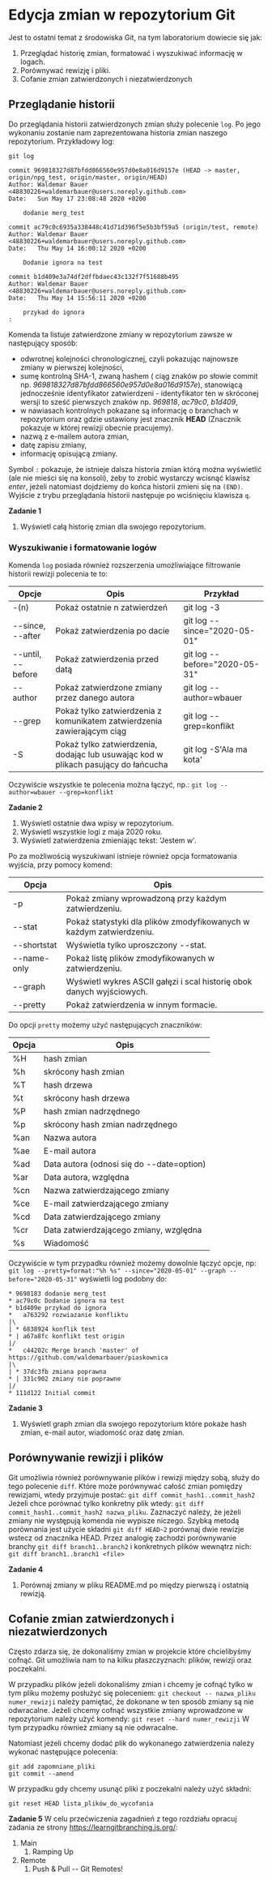 # Edycja zmian w repozytorium Git

Jest to ostatni temat z środowiska Git, na tym laboratorium dowiecie się jak:
1. Przeglądać historię zmian, formatować i wyszukiwać informację w logach.
2. Porównywać rewizję i pliki.
3. Cofanie zmian zatwierdzonych i niezatwierdzonych 

## Przeglądanie historii 

Do przeglądania historii zatwierdzonych zmian służy polecenie `log`. Po jego wykonaniu zostanie nam zaprezentowana historia zmian naszego repozytorium. Przykładowy log:  

```
git log

commit 969818327d87bfdd866560e957d0e8a016d9157e (HEAD -> master, origin/npg_test, origin/master, origin/HEAD)
Author: Waldemar Bauer <48830226+waldemarbauer@users.noreply.github.com>
Date:   Sun May 17 23:08:48 2020 +0200

    dodanie merg_test

commit ac79c0c6935a338448c41d71d396f5e5b3bf59a5 (origin/test, remote)
Author: Waldemar Bauer <48830226+waldemarbauer@users.noreply.github.com>
Date:   Thu May 14 16:00:12 2020 +0200

    Dodanie ignora na test

commit b1d409e3a74df2dffbdaec43c132f7f51688b495
Author: Waldemar Bauer <48830226+waldemarbauer@users.noreply.github.com>
Date:   Thu May 14 15:56:11 2020 +0200

    przykad do ignora
:	
```
Komenda ta listuje zatwierdzone zmiany w repozytorium zawsze w następujący sposób: 
- odwrotnej kolejności chronologicznej, czyli pokazując najnowsze zmiany w pierwszej kolejności,
- sumę kontrolną SHA-1, zwaną hashem ( ciąg znaków po słowie commit np. *969818327d87bfdd866560e957d0e8a016d9157e*), stanowiącą jednocześnie identyfikator zatwierdzeni - identyfikator ten w skróconej wersji to sześć pierwszych znaków np. *969818*, *ac79c0*, *b1d409*, 
- w nawiasach kontrolnych pokazane są informację o branchach w repozytorium oraz gdzie ustawiony jest znacznik **HEAD** (Znacznik pokazuje w której rewizji obecnie pracujemy).
- nazwą z e-mailem autora zmian, 
- datę zapisu zmiany,
- informację opisującą zmiany.

Symbol `:` pokazuje, że istnieje dalsza historia zmian którą można wyświetlić (ale nie mieści się na konsoli), żeby to zrobić wystarczy wcisnąć klawisz *enter*, jeżeli natomiast dojdziemy do końca historii zmieni się na `(END)`. Wyjście z trybu przeglądania historii następuje po wciśnięciu klawisza `q`.

**Zadanie 1**
1. Wyświetl całą historię zmian dla swojego repozytorium.

### Wyszukiwanie i formatowanie logów

Komenda `log` posiada również rozszerzenia umożliwiające filtrowanie historii rewizji polecenia te to:

| Opcje             	| Opis                                                                     	| Przykład                      	|
|-------------------	|--------------------------------------------------------------------------	|-------------------------------	|
| -(n)              	| Pokaż ostatnie n zatwierdzeń                                             	| git log -3                    	|
| --since, --after  	| Pokaż zatwierdzenia po dacie                                             	| git log --since="2020-05-01"  	|
| --until, --before 	| Pokaż zatwierdzenia przed datą                                           	| git log --before="2020-05-31" 	|
| --author          	| Pokaż zatwierdzone zmiany przez danego autora                            	| git log --author=wbauer       	|
| --grep            	| Pokaż tylko zatwierdzenia z komunikatem zatwierdzenia zawierającym ciąg  	| git log --grep=konflikt       	|
| -S                	| Pokaż tylko zatwierdzenia, dodając lub usuwając kod w plikach pasujący do łańcucha 	| git log -S'Ala ma kota'          	|

Oczywiście wszystkie te polecenia można łączyć, np.:
`git log --author=wbauer --grep=konflikt`

**Zadanie 2**
1. Wyświetl ostatnie dwa wpisy w repozytorium.
2. Wyświetl wszystkie logi z maja 2020 roku.
3. Wyświetl zatwierdzenia zmieniając tekst: 'Jestem w'.

Po za możliwością wyszukiwani istnieje również opcja formatowania wyjścia, przy pomocy komend:

| Opcja       	| Opis                                                                  	|
|-------------	|-----------------------------------------------------------------------	|
| -p          	| Pokaż zmiany wprowadzoną przy każdym zatwierdzeniu.                   	|
| --stat      	| Pokaż statystyki dla plików zmodyfikowanych w każdym zatwierdzeniu.   	|
| --shortstat 	| Wyświetla tylko uproszczony --stat.                                   	|
| --name-only 	| Pokaż listę plików zmodyfikowanych w zatwierdzeniu.                   	|
| --graph     	| Wyświetl wykres ASCII gałęzi i scal historię obok danych wyjściowych. 	|
| --pretty    	| Pokaż zatwierdzenia w innym formacie.                                 	|

Do opcji `pretty` możemy użyć następujących znaczników:

| Opcja 	| Opis                                      	|
|-------	|-------------------------------------------	|
| %H    	| hash zmian                              	|
| %h    	| skrócony hash zmian                     	|
| %T    	| hash drzewa                               	|
| %t    	| skrócony hash drzewa                      	|
| %P    	| hash zmian nadrzędnego                  	|
| %p    	| skrócony hash zmian nadrzędnego         	|
| %an   	| Nazwa autora                              	|
| %ae   	| E-mail autora                             	|
| %ad   	| Data autora (odnosi się do --date=option) 	|
| %ar   	| Data autora, względna                     	|
| %cn   	| Nazwa zatwierdzającego zmiany             	|
| %ce   	| E-mail zatwierdzającego zmiany            	|
| %cd   	| Data zatwierdzającego zmiany              	|
| %cr   	| Data zatwierdzającego zmiany, względna    	|
| %s    	| Wiadomość                                 	|

Oczywiście w tym przypadku również możemy dowolnie łączyć opcje, np: `git log --pretty=format:"%h %s" --since="2020-05-01" --graph --before="2020-05-31"` wyświetli log podobny do: 

```
* 9698183 dodanie merg_test
* ac79c0c Dodanie ignora na test
* b1d409e przykad do ignora
*   a763292 rozwiazanie konfliktu
|\
| * 6838924 konflik test
* | a67a8fc konflikt test origin
|/
*   c44202c Merge branch 'master' of https://github.com/waldemarbauer/piaskownica
|\
| * 37dc3fb zmiana poprawna
* | 331c902 zmiany nie poprawne
|/
* 111d122 Initial commit
```
**Zadanie 3**
1. Wyświetl graph zmian dla swojego repozytorium które pokaże hash zmian, e-mail autor, wiadomość oraz datę zmian. 

## Porównywanie rewizji i plików
Git umożliwia również porównywanie plików i rewizji między sobą, służy do tego  polecenie `diff`. Które może porównywać całość zmian pomiędzy rewizjami, wtedy przyjmuje postać:
```git diff commit_hash1..commit_hash2```
Jeżeli chce porównać tylko konkretny plik wtedy: 
```git diff commit_hash1..commit_hash2 nazwa_pliku```.
Zaznaczyć należy, że jeżeli zmiany nie występują komenda nie wypisze niczego. Szybką metodą porównania jest użycie składni `git diff HEAD~2` porównaj dwie rewizje wstecz od znacznika HEAD. 
Przez analogię zachodzi porównywanie branchy
```git diff branch1..branch2```
i konkretnych plików wewnątrz nich:
```git diff branch1..branch1 <file>```

**Zadanie 4**
1. Porównaj zmiany w pliku README.md po między pierwszą i ostatnią rewizją.

## Cofanie zmian zatwierdzonych i niezatwierdzonych 
Często zdarza się, że dokonaliśmy zmian w projekcie które chcielibyśmy cofnąć. Git umożliwia nam to na kilku płaszczyznach: plików, rewizji oraz poczekalni.

W przypadku plików jeżeli dokonaliśmy zmian i chcemy je cofnąć tylko w tym pliku możemy posłużyć się poleceniem:
```git checkout -- nazwa_pliku numer_rewizji```
należy pamiętać, że dokonane w ten sposób zmiany są nie odwracalne.
Jeżeli chcemy cofnąć wszystkie zmiany wprowadzone w repozytorium należy użyć komendy:
```git reset --hard numer_rewizji```
W tym przypadku również zmiany są nie odwracalne.

Natomiast jeżeli chcemy dodać plik do wykonanego zatwierdzenia należy wykonać następujące polecenia:
```
git add zapomniane_pliki
git commit --amend
``` 
W przypadku gdy chcemy usunąć pliki z poczekalni należy użyć składni:
```
git reset HEAD lista_plików_do_wycofania
```

**Zadanie 5**
W celu przećwiczenia zagadnień z tego rozdziału opracuj zadania ze strony https://learngitbranching.js.org/:
1. Main
	1. Ramping Up
2. Remote
	1. Push & Pull -- Git Remotes!

